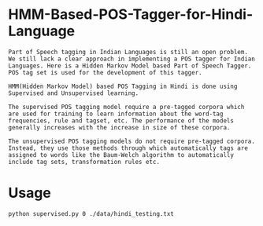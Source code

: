 # HMM-Based-POS-Tagger-for-Hindi-Language

`Part of Speech tagging in Indian Languages is still an open problem. We still lack a clear approach in implementing a POS tagger for Indian Languages. Here is a Hidden Markov Model based Part of Speech Tagger. POS tag set is used for the development of this tagger.`

`HMM(Hidden Markov Model) based POS Tagging in Hindi is done using Supervised and Unsupervised learning.`

`The supervised POS tagging model require a pre-tagged corpora which are used for training to learn information about the word-tag frequencies, rule and tagset, etc. The performance of the models generally increases with the increase in size of these corpora.`

`The unsupervised POS tagging models do not require pre-tagged corpora. Instead, they use those methods through which automatically tags are assigned to words like the Baum-Welch algorithm to automatically include tag sets, transformation rules etc.`

# Usage
`python supervised.py 0 ./data/hindi_testing.txt`
